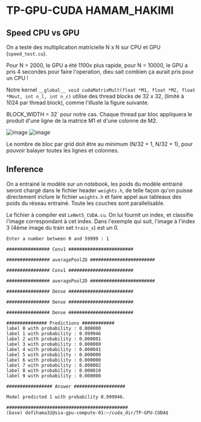 # TP-GPU-CUDA HAMAM_HAKIMI
## Speed CPU vs GPU
On a testé des multiplication matricielle N x N sur CPU et GPU (`speed_test.cu`). 

Pour N = 2000, le GPU a été 1100x plus rapide, pour N = 10000, le GPU a pris 4 secondes pour faire l'operation, dieu sait combien ça aurait pris pour un CPU ! 

Notre kernel  ``` __global__ void cudaMatrixMult(float *M1, float *M2, float *Mout, int n_l, int n_c) ``` utilise des thread blocks de 32 x 32, (limité à 1024 par thread block), comme l'illuste la figure suivante.

BLOCK_WIDTH = 32` pour notre cas. Chaque thread par bloc appliquera le produit d'une ligne de la matrice M1 et d'une colonne de M2.

![image](https://user-images.githubusercontent.com/37119086/149612529-3426a2ab-b193-4301-8795-dbd9b32a770b.png) 
![image](https://user-images.githubusercontent.com/37119086/149612487-e75d189c-9560-4055-b79f-4d1eca162b25.png)

Le nombre de bloc par grid doit être au minimum (N/32 + 1, N/32 + 1), pour pouvoir balayer toutes les lignes et colonnes.
## Inference
On a entrainé le modèle sur un notebook, les poids du modèle entrainé seront chargé dans le fichier header `weights.h`, de telle façon qu'on puisse directement inclure le fichier `weights.h` et faire appel aux tableaux des poids du réseau entrainé.
Toute les couches sont parallelisable. 

Le fichier à compiler est `LeNet5_CUDA.cu`. On lui fournit un index, et classifie l'image correspondant à cet index. Dans l'exemple qui suit, l'image à l'index 3 (4ème image du train set `train_x`) est un 0.

```
Enter a number between 0 and 59999 : 1
                                                                
################ Conv1 ########################

################ averagePool2D ########################

################ Conv1 ########################

################ averagePool2D ########################

################ Dense ########################

################ Dense ########################

################ Dense ########################

############### Predictions ############
label 0 with probability : 0.000000
label 1 with probability : 0.999946
label 2 with probability : 0.000001
label 3 with probability : 0.000000
label 4 with probability : 0.000041
label 5 with probability : 0.000000
label 6 with probability : 0.000000
label 7 with probability : 0.000002
label 8 with probability : 0.000010
label 9 with probability : 0.000000

################# Answer ###################

Model predicted 1 with probability 0.999946.

#############################################
(base) dofihama32@sia-gpu-compute-01:~/cuda_dir/TP-GPU-CUDA$ 
```
